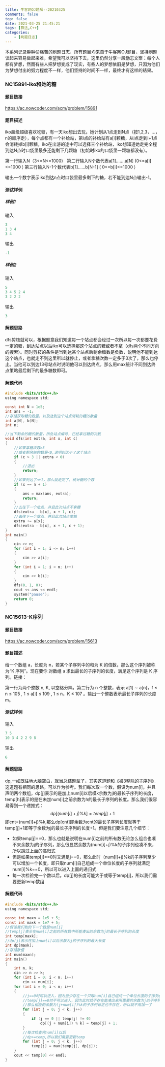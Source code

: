 ```yaml
---
title: 牛客网OJ题解--20210325
comments: false
top: false
date: 2021-03-25 21:45:21
tags: [算法,C++]
categories: 
	- [刷题日志]
---
```


本系列记录翀翀😐痛苦的刷题日志，所有题目均来自于牛客网OJ题目，坚持刷题谈起来容易做起来难，希望我可以坚持下去，这里仍然分享一段励志文案：每个人都有梦想，然而有些人把梦想变成了现实，有些人的梦想依旧是梦想，只因为他们为梦想付出的努力程度不一样，他们坚持的时间不一样，最终才有这样的结果。

<!-- more -->

### NC15891-iko和她的糖

#### 题目链接

https://ac.nowcoder.com/acm/problem/15891

#### 题目描述

iko超级超级喜欢吃糖，有一天iko想出去玩，她计划从1点走到N点（按1,2,3，...，n的顺序走），每个点都有一个补给站，第i点的补给站有a[i]颗糖，从i点走到i+1点会消耗掉b[i]颗糖，iko在出游的途中可以选择三个补给站，iko想知道她走完全程到达N点时口袋里最多还能剩下几颗糖（初始时iko的口袋里一颗糖都没有）。

第一行输入N（3<=N<=1000）
第二行输入N个数代表a[1].......a[N]  (0<=a[i]<=1000 )
第三行输入N-1个数代表b[1]......b[N-1]  ( 0<=b[i]<=1000 )

输出一个数字表示iko到达n点时口袋里最多剩下的糖，若不能到达N点输出-1。

#### 测试样例

##### 样例1

输入

```c
3
1 3 4
3 4
```

输出

```c
-1
```

##### 样例2

输入

```c
5
3 4 5 2 4
3 2 2 2
```

输出

```c
3
```

#### 解题思路

dfs剪枝就可以，根据题意我们知道每一个站点都会经过一次所以每一次都要花费一定的糖，到达站点以后iko可以选择那这个站点的糖或者不拿（dfs两个不同方向的搜索）。同时剪枝的条件是当到达某个站点后剩余糖数是负数，说明他不能到达这个站点，也就走不到这里所以就停止，或者拿糖次数一定多于3次了，那么也停止。当他可以到达13号站点时说明他可以到达终点，那么用max统计不同到达终点策略最后剩下的最多糖数即可。

#### 解题代码

```c
#include <bits/stdc++.h>
using namespace std;

const int N = 1e5;
int ans = -1;
//存储获取糖的数量，以及达到这个站点消耗的糖的数量
int a[N], b[N];
int n;

//当下剩余的糖的数量，所处站点编号，已经拿过糖的次数
void dfs(int extra, int x, int c)
{
    //如果拿糖次数>3
    //或者剩余糖的数量<0,说明到达不了这个站点
    if (c > 3 || extra < 0)
    {
        //退出
        return;
    }
    //如果到达了n+1，那么就走完了，统计糖的个数
    if (x == n + 1)
    {
        ans = max(ans, extra);
        return;
    }
    //去往下一个站点，并且此次站点不拿糖
    dfs(extra - b[x], x + 1, c);
    //去往下一个站点，并且此次站点拿糖
    extra += a[x];
    dfs(extra - b[x], x + 1, c + 1);
}
int main()
{
    cin >> n;
    for (int i = 1; i <= n; i++)
    {
        cin >> a[i];
    }
    for (int i = 1; i < n; i++)
    {
        cin >> b[i];
    }
    dfs(0, 1, 0);
    cout << ans << endl;
    system("pause");
    return 0;
}
```

### NC15613-K序列

#### 题目链接

https://ac.nowcoder.com/acm/problem/15613

#### 题目描述

给一个数组 a，长度为 n，若某个子序列中的和为 K 的倍数，那么这个序列被称为“K 序列”。现在要你 对数组 a 求出最长的子序列的长度，满足这个序列是 K 序列。链接：

第一行为两个整数 n, K, 以空格分隔，第二行为 n 个整数，表示 a[1] ∼ a[n]，1 ≤ n ≤ 105 , 1 ≤ a[i] ≤ 109 , 1 ≤ n，K ≤ 107 。输出一个整数表示最长子序列的长度 m。

#### 测试样例

输入

```c
7 5
10 3 4 2 2 9 8
```

输出

```c
6
```

#### 解题思路

dp,一如既往地大脑空白，就当总结题型了，其实这道题和[《被3整除的子序列》](https://wenchong.space/2021/02/05/Nowcoder7/)这道题有相同的思路，可以作为参考。我们每次取一个数，假设为num[i]，并且声明两个数组，dp[j]表示的是加上num[i]以后模k余数为j的最长子序列的长度，temp[h]表示的是在未加num[i]之前余数为h的最长子序列的长度。那么我们很容易得到一个递推式：
$$
dp[(num[i]+j)\%k]=temp[j]+1
$$
即cnt=(num[i]+j)%k,那么dp[cnt]即余数为cnt的最长子序列长度就等于temp[j]+1即等于余数为j的最长子序列的长度+1。但是我们要注意几个细节：

- 如果temp[j]==0，那么也就是说明在num[i]之前的所有数无论怎么组合也凑不来余数为j的子序列，那么很显然余数为(num[i]+j)%k的子序列也凑不来，所以跳过上面的递归式
- 但是如果temp[j]\==0时又满足j==0，那么此时（num[i]+j)%k的子序列至少可以增加一个长度，即只取num[i]自己组成一个单位长度的子序列就满足num[i]%k\==0，所以可以进入上面的递归式
- 每一次检验完一个数以后，dp[j]的长度可能大于或等于temp[j]，所以我们需要更新temp数组

#### 解题代码

```c
#include <bits/stdc++.h>
using namespace std;

const int maxn = 1e5 + 5;
const int maxk = 1e7 + 5;
//假设我们取的下一个数是num[i]
//temp[j]表示在num[i]之前的所有数中所能凑出的余数为j的最长子序列的长度
int temp[maxk];
//dp[j]表示在加上num[i]以后余数为j的子序列的最大长度
int dp[maxk];
//存储数值
int num[maxn];
int main()
{
    int n, k;
    cin >> n >> k;
    for (int i = 0; i < n; i++)
        cin >> num[i];
    for (int i = 0; i < n; i++)
    {
        //j==0时可以进入，因为至少存在一个只取num[i]自己组成一个单位长度的子序列使得余数为(0+num[i])%k的子序列长度+1
        //temp[j]==0时不可以进入，因为此时就不存在能凑出来所需要的余数为j的子序列
        //那么相应的余数为(j+num[i])%k的子序列肯定也不存在，所以就不用加一了
        for (int j = 0; j < k; j++)
        {
            if (j == 0 || temp[j] != 0)
                dp[(j + num[i]) % k] = temp[j] + 1;
        }
        //每次检查完num[i]以后
        //dp>=temp,所以我们需要更新temp
        for (int j = 0; j < k; j++)
            temp[j] = max(temp[j], dp[j]);
    }
    cout << temp[0] << endl;
}
```

